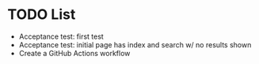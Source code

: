 # TODO List

* Acceptance test: first test
* Acceptance test: initial page has index and search w/ no results shown
* Create a GitHub Actions workflow
